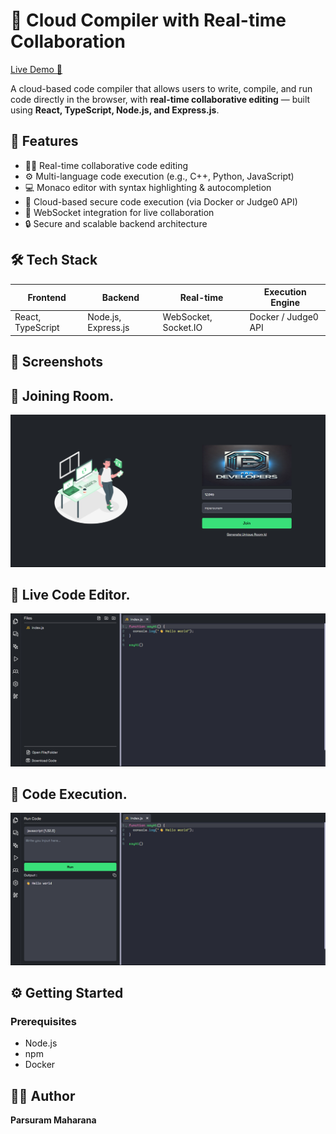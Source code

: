 # 🧠 Cloud Compiler with Real-time Collaboration

[Live Demo 🚀](https://cloud-compiler-realtime-collaboration.vercel.app/)


A cloud-based code compiler that allows users to write, compile, and run code directly in the browser, with **real-time collaborative editing** — built using **React, TypeScript, Node.js, and Express.js**.

## 🚀 Features

- 👨‍💻 Real-time collaborative code editing
- ⚙️ Multi-language code execution (e.g., C++, Python, JavaScript)
- 💻 Monaco editor with syntax highlighting & autocompletion
- 🧪 Cloud-based secure code execution (via Docker or Judge0 API)
- 📡 WebSocket integration for live collaboration
- 🔒 Secure and scalable backend architecture

## 🛠️ Tech Stack

| Frontend            | Backend               | Real-time         | Execution Engine    |
|---------------------|------------------------|--------------------|---------------------|
| React, TypeScript   | Node.js, Express.js    | WebSocket, Socket.IO | Docker / Judge0 API |

## 📸 Screenshots

## 📸 Joining Room. 
![Joining Room](./Output/img1.png)
## 📸 Live Code Editor.
![Live Code Editor](./Output/img2.png)
## 📸 Code Execution.
![Code Execution](./Output/img3.png)

## ⚙️ Getting Started

### Prerequisites

- Node.js 
- npm
- Docker

## 👨‍💻 Author

**Parsuram Maharana**
